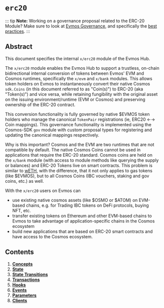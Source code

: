<!--
order: 0
title: "ERC20 Overview"
parent:
  title: "erc20"
-->

# `erc20`

::: tip
**Note:** Working on a governance proposal related to the ERC-20 Module?
Make sure to look at [Evmos Governance](../../validators/governance/overview.md),
and specifically the [best practices](../../validators/governance/best_practices#erc-20-proposal).
:::

## Abstract

This document specifies the internal `x/erc20` module of the Evmos Hub.

The `x/erc20` module enables the Evmos Hub to support a trustless, on-chain bidirectional internal conversion of tokens
between Evmos' EVM and Cosmos runtimes, specifically the `x/evm` and `x/bank` modules.
This allows token holders on Evmos to instantaneously convert their native Cosmos `sdk.Coins`
(in this document referred to as "Coin(s)") to ERC-20 (aka "Token(s)") and vice versa,
while retaining fungibility with the original asset on the issuing environment/runtime (EVM or Cosmos)
and preserving ownership of the ERC-20 contract.

This conversion functionality is fully governed by native $EVMOS token holders
who manage the canonical `TokenPair` registrations (ie, ERC20 ←→ Coin mappings).
This governance functionality is implemented using the Cosmos-SDK `gov` module
with custom proposal types for registering and updating the canonical mappings respectively.

Why is this important? Cosmos and the EVM are two runtimes that are not compatible by default.
The native Cosmos Coins cannot be used in applications that require the ERC-20 standard.
Cosmos coins are held on the `x/bank` module (with access to module methods like querying the supply or balances)
and ERC-20 Tokens live on smart contracts.
This problem is similar to [wETH](https://weth.io/), with the difference,
that it not only applies to gas tokens (like $EVMOS),
but to all Cosmos Coins (IBC vouchers, staking and gov coins, etc.) as well.

With the `x/erc20` users on Evmos can

- use existing native cosmos assets (like $OSMO or $ATOM) on EVM-based chains, e.g.
for Trading IBC tokens on DeFi protocols, buying NFT, etc.
- transfer existing tokens on Ethereum and other EVM-based chains to Evmos
to take advantage of application-specific chains in the Cosmos ecosystem
- build new applications that are based on ERC-20 smart contracts and have access to the Cosmos ecosystem.

## Contents

1. **[Concepts](01_concepts.md)**
2. **[State](02_state.md)**
3. **[State Transitions](03_state_transitions.md)**
4. **[Transactions](04_transactions.md)**
5. **[Hooks](05_hooks.md)**
6. **[Events](06_events.md)**
7. **[Parameters](07_parameters.md)**
8. **[Clients](08_clients.md)**
